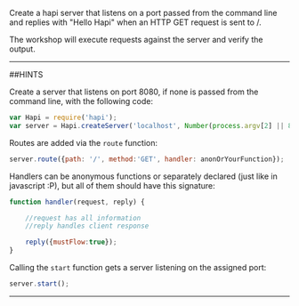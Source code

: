 Create a hapi server that listens on a port passed from the command line and replies with
"Hello Hapi" when an HTTP GET request is sent to /.

The workshop will execute requests against the server and verify the output.

-----------------------------------------------------------------
##HINTS

Create a server that listens on port 8080, if none is passed from the
command line,  with the following code:

```js
var Hapi = require('hapi');
var server = Hapi.createServer('localhost', Number(process.argv[2] || 8080));
```

Routes are added via the `route` function:

```js
server.route({path: '/', method:'GET', handler: anonOrYourFunction});
```

Handlers can be anonymous functions or separately declared (just like in javascript :P), but all of them should have this signature: 

```js
function handler(request, reply) {

	//request has all information
	//reply handles client response

	reply({mustFlow:true});
}
```

Calling the `start` function gets a server listening on the assigned port:

```js
server.start();
```
-----------------------------------------------------------------
